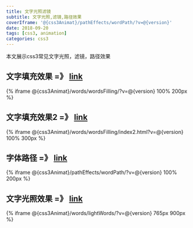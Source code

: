 ```yaml
---
title: 文字光照滤镜
subtitle: 文字光照,滤镜,路径效果
coverIframe: '@{css3Animat}/pathEffects/wordPath/?v=@{version}'
date: 2018-09-20
tags: [css3, animation]
categories: css3
---
```

本文展示css3常见文字光照，滤镜，路径效果
<!--more-->

## 文字填充效果 =》 [link](@{css3Animat}/words/wordsFilling/?v=@{version})
{% iframe @{css3Animat}/words/wordsFilling/?v=@{version} 100% 200px %}

## 文字填充效果2 =》 [link](@{css3Animat}/words/wordsFilling/index2.html?v=@{version})
{% iframe @{css3Animat}/words/wordsFilling/index2.html?v=@{version} 100% 300px %}

## 字体路径 =》 [link](@{css3Animat}/pathEffects/wordPath/?v=@{version})
{% iframe @{css3Animat}/pathEffects/wordPath/?v=@{version} 100% 200px %}

## 文字光照效果 =》 [link](@{css3Animat}/words/lightWords/?v=@{version})
{% iframe @{css3Animat}/words/lightWords/?v=@{version} 765px 900px %}
